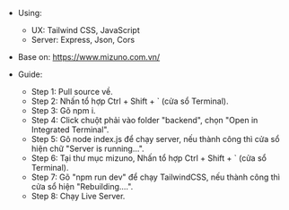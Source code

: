 - Using: 
  + UX: Tailwind CSS, JavaScript
  + Server: Express, Json, Cors

- Base on: https://www.mizuno.com.vn/

- Guide:
  + Step 1: Pull source về.
  + Step 2: Nhấn tổ hợp Ctrl + Shift + ` (cửa sổ Terminal).
  + Step 3: Gõ npm i.
  + Step 4: Click chuột phải vào folder "backend", chọn "Open in Integrated Terminal".
  + Step 5: Gõ node index.js để chạy server, nếu thành công thì cửa sổ hiện chữ "Server is running...".
  + Step 6: Tại thư mục mizuno, Nhấn tổ hợp Ctrl + Shift + ` (cửa sổ Terminal).
  + Step 7: Gõ "npm run dev" để chạy TailwindCSS, nếu thành công thì cửa sổ hiện "Rebuilding....".
  + Step 8: Chạy Live Server.
